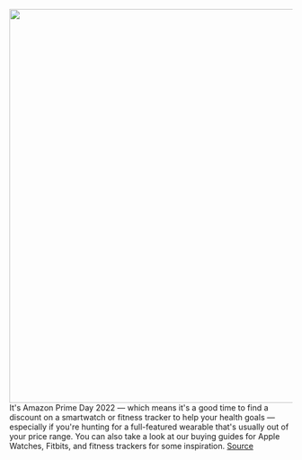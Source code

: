 <img src='https://cdn.vox-cdn.com/thumbor/dcAZX0Op8h0OIFLOFQRI0LC2Xzg=/0x0:2040x1360/1200x800/filters:focal(857x517:1183x843)/cdn.vox-cdn.com/uploads/chorus_image/image/71098887/vpavic_211006_4796_0039.0.jpg' width='700px' /><br/>
It's Amazon Prime Day 2022 — which means it's a good time to find a discount on a smartwatch or fitness tracker to help your health goals — especially if you're hunting for a full-featured wearable that's usually out of your price range. You can also take a look at our buying guides for Apple Watches, Fitbits, and fitness trackers for some inspiration.
<a href='https://www.theverge.com/23203891/amazon-prime-day-best-fitness-tracker-smartwatch-deals-2022'> Source <a/>